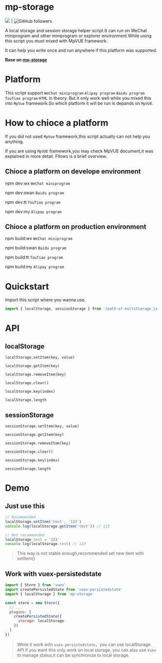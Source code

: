 # mp-storage
![](https://img.shields.io/badge/version-v1.0.0-brightgreen.svg)  |  ![GitHub followers](https://img.shields.io/github/followers/nicemorning007.svg?label=Follow&style=social)

A local storage and session storage helper script.It can run on WeChat miniprogram and other miniprogram or explorer environment.While using this script you must  mixed with MpVUE framework.

It can help you write once and run anywhere if this platform was supported.

**Base on [mp-storage](https://github.com/zhetengbiji/mp-storage)**

# Platform
This script support `WeChat miniprogram`  `Alipay program`  `Baidu program`  `TouTiao program` `HTML` in theory. But it only work well while you mixed this into `MpVue` framework.So which platform it will be run is depands on `MpVUE`.

# How to chioce a platform
If you did not used `MpVue` framework,this script actually can not help you anything.

If you are using `MpVUE` framework,you may check MpVUE document,it was explained in more detail. Fllows is a brief overview.

## Chioce a platform on develope environment
npm dev:wx `WeChat miniprogram`

npm dev:swan `Baidu program`

npm dev:tt `TouTiao program`

npm dev:my `Alipay program`

## Chioce a platform on production environment
npm build:wx `WeChat miniprogram`

npm build:swan `Baidu program`

npm build:tt `TouTiao program`

npm build:my `Alipay program`

# Quickstart
Import this script where you wanna use.
```javascript
import { localStorage, sessionStorage } from '/path-of-multiStorage.js'
```

# API
## localStorage
`localStorage.setItem(key, value)`

`localStorage.getItem(key)`

`localStorage.removeItem(key)`

`localStorage.clear()`

`localStorage.key(index)`

`localStorage.length`

## sessionStorage
`sessionStorage.setItem(key, value)`

`sessionStorage.getItem(key)`

`sessionStorage.removeItem(key)`

`sessionStorage.clear()`

`sessionStorage.key(index)`

`sessionStorage.length`

# Demo
## Just use this
```javascript
// Recommended
localStorage.setItem('test', '123')
console.log(localStorage.getItem('test')) // 123

// Not recommended
localStorage.test = '123'
console.log(localStorage.test) // 123
```
> This way is not stable enough,recommended set new item with setItem()

## Work with vuex-persistedstate
```javascript
import { Store } from 'vuex'
import createPersistedState from 'vuex-persistedstate'
import { localStorage } from 'mp-storage'

const store = new Store({
  // ...
  plugins: [
    createPersistedState({
      storage: localStorage
    })
  ]
})
```

> While it work with `vuex-persistedstate`，you can use localStorage API if you want this only work on local storage, you can also use `Vuex` to manage status,it can be synchronize to local storage.
